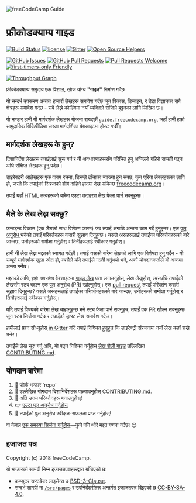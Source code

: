 ![freeCodeCamp Guide](https://s3.amazonaws.com/freecodecamp/wide-social-banner.png)

# फ्रीकोडक्याम्प गाइड

 [![Build Status](https://img.shields.io/travis/freeCodeCamp/guide/master.svg?style=flat-square)](https://travis-ci.org/freeCodeCamp/guide) [![license](https://img.shields.io/badge/license-BSD--3--Clause-lightgrey.svg?style=flat-square)](https://opensource.org/licenses/BSD-3-Clause)  [![Gitter](https://img.shields.io/gitter/room/freeCodeCamp/Contributors.svg?style=flat-square)](https://gitter.im/freeCodeCamp/Contributors)
[![Open Source Helpers](https://www.codetriage.com/freecodecamp/guide/badges/users.svg)](https://www.codetriage.com/freecodecamp/guide)

[![GitHub Issues](https://img.shields.io/github/issues/freeCodeCamp/guide.svg?style=flat-square)](https://github.com/freeCodeCamp/guide/issues) [![GitHub Pull Requests](https://img.shields.io/github/issues-pr/freeCodeCamp/guide.svg?style=flat-square)](https://github.com/freeCodeCamp/guide/pulls) [![Pull Requests Welcome](https://img.shields.io/badge/PRs-welcome-brightgreen.svg?style=flat-square)](http://makeapullrequest.com)
[![first-timers-only Friendly](https://img.shields.io/badge/first--timers--only-friendly-blue.svg?style=flat-square)](http://www.firsttimersonly.com/)

[![Throughput Graph](https://graphs.waffle.io/freeCodeCamp/guide/throughput.svg)](https://waffle.io/freeCodeCamp/guide/metrics)


फ्रीकोडक्याम्प समुदाय एक विशाल, खोज योग्य **"गाइड"** निर्माण गर्दैछ

यो सन्दर्भ उपकरण अन्ततः हजारौं लेखहरू समावेश गर्दछ जुन विकास, डिजाइन, र डेटा विज्ञानका सबै क्षेत्रहरू समावेश गर्दछ - सबै लेख्ने कोडिंगमा नयाँ व्यक्तिले सजिलै बुझ्नका लागि लिखित छ।

यो भण्डार हामी यी मार्गदर्शक लेखहरू योजना राख्दछौं [`guide.freecodecamp.org`](https://guide.freecodecamp.org), जहाँ हामी हाम्रो सामुदायिक विकिपीडिया जस्ता मार्गदर्शिका वेबसाइटमा होस्ट गर्छौँ।


## मार्गदर्शक लेखहरू के हुन्?

दिशानिर्देश लेखहरू तपाईलाई सुरू गर्न र यी अवधारणाहरूसँग परिचित हुनु अघिल्लो गहिरो सामग्री पढ्न अघि संक्षिप्त लेखहरू हुनु पर्दछ।

डाइरेक्टरी आलेखहरू एक वाक्य रचना, डिस्प्ले ढाँचाका व्याख्या हुन सक्छ, कुन एरिया लेबलहरूका लागि हो, जस्तै कि तपाईको स्क्रिनको शीर्ष दाहिने हातमा देख्न सकिन्छ [freecodecamp.org](https://freecodecamp.org)।

तपाईं यहाँ HTML तत्वहरूको बारेमा एउटा  [उदाहरण लेख फेला पार्न सक्नुहुन्छ](./src/pages/html/elements/index.md)।


## मैले के लेख लेख्न सक्छु?

फन्टइन्ड विकास (एक डैशको साथ विशेषण फारम) जब तपाईं अगाडि अन्तमा काम गर्दै हुनुहुन्छ। एक [पुल अनुरोध ](https://help.github.com/articles/about-pull-requests/) भनेको तपाइँ परिवर्तनहरू कसरी सुझाव दिनुहुन्छ। यसले अरूहरूलाई तपाईंका परिवर्तनहरूको बारे जान्दछ, उनीहरूको समीक्षा गर्नुहोस् र तिनीहरूलाई स्वीकार गर्नुहोस्।

हामी यी लेख लेख्न मद्दतको स्वागत गर्दछौं। तपाई यसको बारेमा लेख्नको लागि एक विशेषज्ञ हुनु पर्दैन - यो सम्पूर्ण मार्गदर्शक खुला स्रोत हो, त्यसैले यदि तपाईले गल्ती गर्नुभयो भने, अर्को योगदानकर्ताले यो अन्तमा अन्त्य गर्नेछ।


मद्दतको लागि, `हाम्रो उप-लेख` वेबसाइटमा [गाइड लेख](https://guide.freecodecamp.org/) पत्ता लगाउनुहोस्, लेख लेख्नुहोस्, त्यसपछि तपाईंको लेखसँग स्टब बदल्न एक पुल अनुरोध (PR) खोल्नुहोस्। एक [pull request](https://help.github.com/articles/about-pull-requests/) तपाइँ परिवर्तन कसरी सुझाव दिनुहुन्छ? यसले अरूहरूलाई तपाईंका परिवर्तनहरूको बारे जान्दछ, उनीहरूको समीक्षा गर्नुहोस् र तिनीहरूलाई स्वीकार गर्नुहोस्।

यदि तपाई विषयको बारेमा लेख्न चाहानुहुन्छ भने स्टब फेला पार्न सक्नुहुन्न, तपाइँ एक PR खोल्न सक्नुहुन्छ जुन स्टब सिर्जना गर्दछ र तपाईंको ड्राफ्ट लेख समावेश गर्दछ।

हामीलाई प्रश्न सोध्नुहोस् [in Gitter](https://gitter.im/freeCodeCamp/Contributors) यदि तपाई निश्चित हुनुहुन्न कि डाइरेक्ट्री संरचनामा नयाँ लेख कहाँ राख्ने भनेर।

तपाईंले लेख सुरु गर्नु अघि, यो पढ्न निश्चित गर्नुहोस् [लेख शैली गाइड](https://github.com/freeCodeCamp/guide/blob/master/CONTRIBUTING.md#article-style-guide) उल्लिखित [CONTRIBUTING.md](CONTRIBUTING.md).

## योगदान बारेमा

1. 🍴 फोर्क भण्डार 'repo'
2. 👀️ उल्लेखित योगदान दिशानिर्देशहरू पछ्याउनुहोस् [CONTRIBUTING.md](CONTRIBUTING.md).
3. 🔧 अति उत्तम परिवर्तनहरू बनाउनुहोस्!
4. 👉 [एउटा पुल अनुरोध गर्नुहोस्](https://github.com/freeCodeCamp/guide/compare)
5. 🎉 तपाईंको पुल अनुरोध स्वीकृत-सफलता प्राप्त गर्नुहोस्!

वा केवल [एक समस्या सिर्जना गर्नुहोस्](https://github.com/freeCodeCamp/guide/issues)—कुनै पनि थोरै मद्दत गणना गर्दछ! 😊

## इजाजत पत्र

Copyright (c) 2018 freeCodeCamp.

यो भण्डारको सामग्री निम्न इजाजतपत्रहरूद्वारा बाँधिएको छ:
- कम्प्यूटर सफ्टवेयर लाइसेन्स छ [BSD-3-Clause](./LICENSE.md).
- सन्दर्भ सामग्री मा [`/src/pages`](/src/pages) र उपनिर्देशरीहरू अन्तर्गत इजाजतपत्र दिइएको छ [CC-BY-SA-4.0](./src/pages/LICENSE.md).

